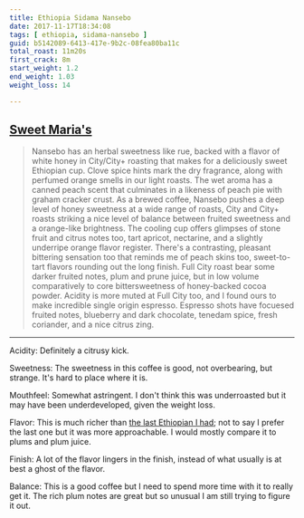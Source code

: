 ```yaml
---
title: Ethiopia Sidama Nansebo 
date: 2017-11-17T18:34:08
tags: [ ethiopia, sidama-nansebo ]
guid: b5142089-6413-417e-9b2c-08fea80ba11c
total_roast: 11m20s
first_crack: 8m
start_weight: 1.2
end_weight: 1.03
weight_loss: 14

---
```


## [Sweet Maria's][sm]

> Nansebo has an herbal sweetness like rue, backed with a flavor of white honey
> in City/City+ roasting that makes for a deliciously sweet Ethiopian cup. Clove
> spice hints mark the dry fragrance, along with perfumed orange smells in our
> light roasts. The wet aroma has a canned peach scent that culminates in a
> likeness of peach pie with graham cracker crust. As a brewed coffee, Nansebo
> pushes a deep level of honey sweetness at a wide range of roasts, City and
> City+ roasts striking a nice level of balance between fruited sweetness and a
> orange-like brightness. The cooling cup offers glimpses of stone fruit and
> citrus notes too, tart apricot, nectarine, and a slightly underripe orange
> flavor register. There's a contrasting, pleasant bittering sensation too that
> reminds me of peach skins too, sweet-to-tart flavors rounding out the long
> finish. Full City roast bear some darker fruited notes, plum and prune juice,
> but in low volume comparatively to core bittersweetness of honey-backed cocoa
> powder. Acidity is more muted at Full City too, and I found ours to make
> incredible single origin espresso. Espresso shots have focuesed fruited notes,
> blueberry and dark chocolate, tenedam spice, fresh coriander, and a nice
> citrus zing.

---

Acidity: Definitely a citrusy kick.

Sweetness: The sweetness in this coffee is good, not overbearing, but strange.
It's hard to place where it is.

Mouthfeel: Somewhat astringent.  I don't think this was underroasted but it may
have been underdeveloped, given the weight loss.

Flavor: This is much richer than [the last Ethiopian I had](/posts/2017-11-15/);
not to say I prefer the last one but it was more approachable.  I would mostly
compare it to plums and plum juice.

Finish: A lot of the flavor lingers in the finish, instead of what usually is at
best a ghost of the flavor.

Balance: This is a good coffee but I need to spend more time with it to really
get it.  The rich plum notes are great but so unusual I am still trying to
figure it out.

[sm]: https://web.archive.org/web/20171110224346/https://www.sweetmarias.com/product/ethiopia-sidama-nansebo
